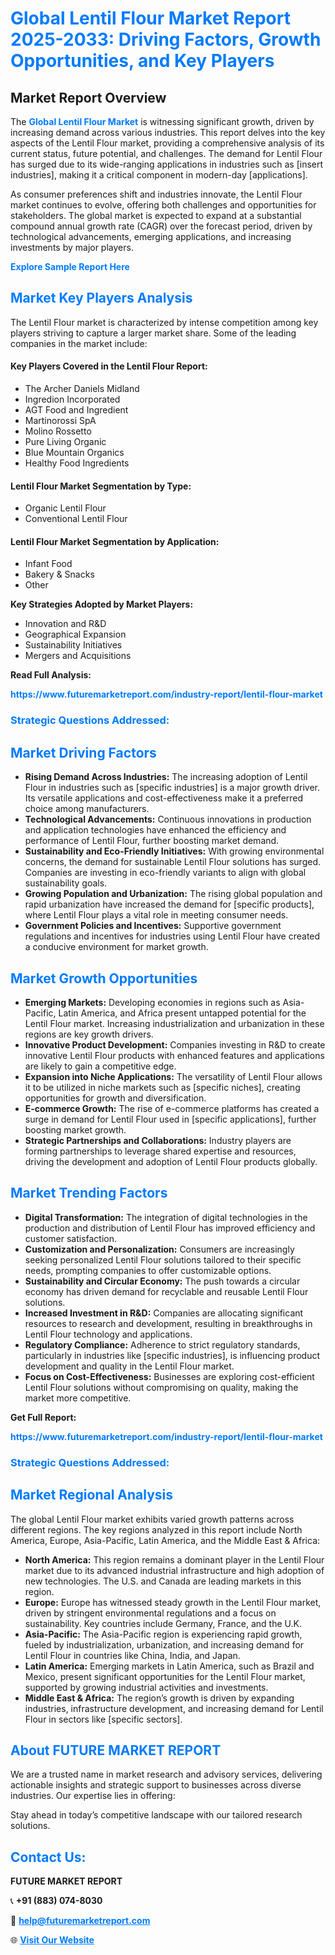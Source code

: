 <h1 style="color: #007BFF;">Global Lentil Flour Market Report 2025-2033: Driving Factors, Growth Opportunities, and Key Players</h1>

<section id="overview">
<h2>Market Report Overview</h2>
<p>The <a href="https://www.futuremarketreport.com/industry-report/lentil-flour-market" style="color: #007BFF; text-decoration: none;"><strong>Global Lentil Flour Market</strong></a> is witnessing significant growth, driven by increasing demand across various industries. This report delves into the key aspects of the Lentil Flour market, providing a comprehensive analysis of its current status, future potential, and challenges. The demand for Lentil Flour has surged due to its wide-ranging applications in industries such as [insert industries], making it a critical component in modern-day [applications].</p>
<p>As consumer preferences shift and industries innovate, the Lentil Flour market continues to evolve, offering both challenges and opportunities for stakeholders. The global market is expected to expand at a substantial compound annual growth rate (CAGR) over the forecast period, driven by technological advancements, emerging applications, and increasing investments by major players.</p>
</section>

<section id="overview">
<p><a href="https://www.futuremarketreport.com/request-sample/reportId=104430" style="color: #007BFF; text-decoration: none;"><strong>Explore Sample Report Here</strong></a></p>
</section>

<section id="key-players">
<h2 style="color: #007BFF;">Market Key Players Analysis</h2>
<p>The Lentil Flour market is characterized by intense competition among key players striving to capture a larger market share. Some of the leading companies in the market include:</p>
<h4>Key Players Covered in the Lentil Flour Report:</h4>
<ul><li>The Archer Daniels Midland</li><li>Ingredion Incorporated</li><li>AGT Food and Ingredient</li><li>Martinorossi SpA</li><li>Molino Rossetto</li><li>Pure Living Organic</li><li>Blue Mountain Organics</li><li>Healthy Food Ingredients</li></ul>
<h4>Lentil Flour Market Segmentation by Type:</h4>
<ul><li>Organic Lentil Flour</li><li>Conventional Lentil Flour</li></ul>

<h4>Lentil Flour Market Segmentation by Application:</h4>
<ul><li>Infant Food</li><li>Bakery &amp; Snacks</li><li>Other</li></ul>
<p><strong>Key Strategies Adopted by Market Players:</strong></p>
<ul>
<li>Innovation and R&D</li>
<li>Geographical Expansion</li>
<li>Sustainability Initiatives</li>
<li>Mergers and Acquisitions</li>
</ul>
</section>

<section>
<p><strong>Read Full Analysis: </strong></p><a href="https://www.futuremarketreport.com/industry-report/lentil-flour-market" style="color: #007BFF; text-decoration: none;"><strong>https://www.futuremarketreport.com/industry-report/lentil-flour-market</strong></a>
<h3 style="color: #007BFF;">Strategic Questions Addressed:</h3>
</section>

<section id="driving-factors">
<h2 style="color: #007BFF;">Market Driving Factors</h2>
<ul>
<li><strong>Rising Demand Across Industries:</strong> The increasing adoption of Lentil Flour in industries such as [specific industries] is a major growth driver. Its versatile applications and cost-effectiveness make it a preferred choice among manufacturers.</li>
<li><strong>Technological Advancements:</strong> Continuous innovations in production and application technologies have enhanced the efficiency and performance of Lentil Flour, further boosting market demand.</li>
<li><strong>Sustainability and Eco-Friendly Initiatives:</strong> With growing environmental concerns, the demand for sustainable Lentil Flour solutions has surged. Companies are investing in eco-friendly variants to align with global sustainability goals.</li>
<li><strong>Growing Population and Urbanization:</strong> The rising global population and rapid urbanization have increased the demand for [specific products], where Lentil Flour plays a vital role in meeting consumer needs.</li>
<li><strong>Government Policies and Incentives:</strong> Supportive government regulations and incentives for industries using Lentil Flour have created a conducive environment for market growth.</li>
</ul>
</section>

<section id="growth-opportunities">
<h2 style="color: #007BFF;">Market Growth Opportunities</h2>
<ul>
<li><strong>Emerging Markets:</strong> Developing economies in regions such as Asia-Pacific, Latin America, and Africa present untapped potential for the Lentil Flour market. Increasing industrialization and urbanization in these regions are key growth drivers.</li>
<li><strong>Innovative Product Development:</strong> Companies investing in R&D to create innovative Lentil Flour products with enhanced features and applications are likely to gain a competitive edge.</li>
<li><strong>Expansion into Niche Applications:</strong> The versatility of Lentil Flour allows it to be utilized in niche markets such as [specific niches], creating opportunities for growth and diversification.</li>
<li><strong>E-commerce Growth:</strong> The rise of e-commerce platforms has created a surge in demand for Lentil Flour used in [specific applications], further boosting market growth.</li>
<li><strong>Strategic Partnerships and Collaborations:</strong> Industry players are forming partnerships to leverage shared expertise and resources, driving the development and adoption of Lentil Flour products globally.</li>
</ul>
</section>

<section id="trending-factors">
<h2 style="color: #007BFF;">Market Trending Factors</h2>
<ul>
<li><strong>Digital Transformation:</strong> The integration of digital technologies in the production and distribution of Lentil Flour has improved efficiency and customer satisfaction.</li>
<li><strong>Customization and Personalization:</strong> Consumers are increasingly seeking personalized Lentil Flour solutions tailored to their specific needs, prompting companies to offer customizable options.</li>
<li><strong>Sustainability and Circular Economy:</strong> The push towards a circular economy has driven demand for recyclable and reusable Lentil Flour solutions.</li>
<li><strong>Increased Investment in R&D:</strong> Companies are allocating significant resources to research and development, resulting in breakthroughs in Lentil Flour technology and applications.</li>
<li><strong>Regulatory Compliance:</strong> Adherence to strict regulatory standards, particularly in industries like [specific industries], is influencing product development and quality in the Lentil Flour market.</li>
<li><strong>Focus on Cost-Effectiveness:</strong> Businesses are exploring cost-efficient Lentil Flour solutions without compromising on quality, making the market more competitive.</li>
</ul>
</section>

<section>
<p><strong>Get Full Report: </strong></p><a href="https://www.futuremarketreport.com/industry-report/lentil-flour-market" style="color: #007BFF; text-decoration: none;"><strong>https://www.futuremarketreport.com/industry-report/lentil-flour-market</strong></a>
<h3 style="color: #007BFF;">Strategic Questions Addressed:</h3>
</section>


<section id="regional-analysis">
<h2 style="color: #007BFF;">Market Regional Analysis</h2>
<p>The global Lentil Flour market exhibits varied growth patterns across different regions. The key regions analyzed in this report include North America, Europe, Asia-Pacific, Latin America, and the Middle East & Africa:</p>
<ul>
<li><strong>North America:</strong> This region remains a dominant player in the Lentil Flour market due to its advanced industrial infrastructure and high adoption of new technologies. The U.S. and Canada are leading markets in this region.</li>
<li><strong>Europe:</strong> Europe has witnessed steady growth in the Lentil Flour market, driven by stringent environmental regulations and a focus on sustainability. Key countries include Germany, France, and the U.K.</li>
<li><strong>Asia-Pacific:</strong> The Asia-Pacific region is experiencing rapid growth, fueled by industrialization, urbanization, and increasing demand for Lentil Flour in countries like China, India, and Japan.</li>
<li><strong>Latin America:</strong> Emerging markets in Latin America, such as Brazil and Mexico, present significant opportunities for the Lentil Flour market, supported by growing industrial activities and investments.</li>
<li><strong>Middle East & Africa:</strong> The region’s growth is driven by expanding industries, infrastructure development, and increasing demand for Lentil Flour in sectors like [specific sectors].</li>
</ul>
</section>

<footer>
<h2 style="color: #007BFF;">About FUTURE MARKET REPORT</h2>
<p>We are a trusted name in market research and advisory services, delivering actionable insights and strategic support to businesses across diverse industries. Our expertise lies in offering:</p>

<p>Stay ahead in today’s competitive landscape with our tailored research solutions.</p>

<h2 style="color: #007BFF;">Contact Us:</h2>
<p><strong>FUTURE MARKET REPORT</strong></p>
<p>📞 <strong>+91 (883) 074-8030</strong></p>
<p>📧 <strong><a href="mailto:help@futuremarketreport.com" style="color: #007BFF;">help@futuremarketreport.com</a></strong></p>
<p>🌐 <strong><a href="https://www.futuremarketreport.com/" style="color: #007BFF;">Visit Our Website</a></strong></p>
</footer>